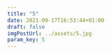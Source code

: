 ```yaml
---
title: "5"
date: 2021-09-17T16:53:44+01:00
draft: false
imgPostUrl: ../assets/5.jpg
param_key: 5
---
```

